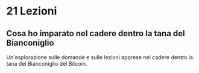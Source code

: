 
# 21 Lezioni

## Cosa ho imparato nel cadere dentro la tana del Bianconiglio

Un'esplorazione sulle domande e sulle lezioni apprese nel cadere dentro la tana del Bianconiglio del Bitcoin.
